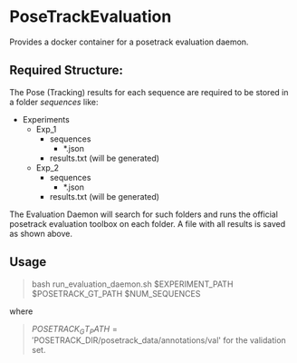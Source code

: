 # PoseTrackEvaluation
Provides a docker container for a posetrack evaluation daemon.

## Required Structure:
The Pose (Tracking) results for each sequence are required to be stored in a folder _sequences_ like:
* Experiments
  * Exp_1
    * sequences
      * *.json
    * results.txt (will be generated)
  * Exp_2
    * sequences
      * *.json
    * results.txt (will be generated)

The Evaluation Daemon will search for such folders and runs the official posetrack evaluation toolbox on each folder.
A file with all results is saved as shown above.

## Usage 

> bash run_evaluation_daemon.sh $EXPERIMENT_PATH $POSETRACK_GT_PATH $NUM_SEQUENCES 

where 
> $POSETRACK_GT_PATH = '$POSETRACK_DIR/posetrack_data/annotations/val'
for the validation set.
